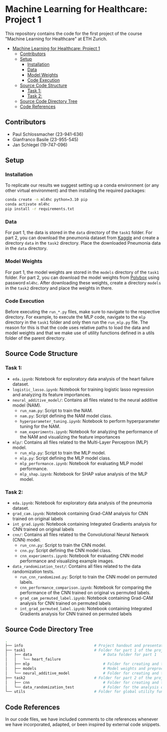 # Machine Learning for Healthcare: Project 1 

This repository contains the code for the first project of the course "Machine Learning for Healthcare" at ETH Zurich. 


- [Machine Learning for Healthcare: Project 1](#machine-learning-for-healthcare-project-1)
  - [Contributors](#contributors)
  - [Setup](#setup)
    - [Installation](#installation)
    - [Data](#data)
    - [Model Weights](#model-weights)
    - [Code Execution](#code-execution)
  - [Source Code Structure](#source-code-structure)
    - [Task 1:](#task-1)
    - [Task 2:](#task-2)
  - [Source Code Directory Tree](#source-code-directory-tree)
  - [Code References](#code-references)

## Contributors

- Paul Schlossmacher (23-941-636)
- Gianfranco Basile (23-955-545)
- Jan Schlegel (19-747-096)

## Setup
### Installation
To replicate our results we suggest setting up a conda environment (or any other virtual environment) and then installing the required packages:

```bash
conda create -n ml4hc python=3.10 pip
conda activate ml4hc
pip install -r requirements.txt
```

### Data
For part 1, the data is stored in the `data` directory of the `task1` folder. For part 2, you can download the pneumonia dataset from [Kaggle](https://www.kaggle.com/datasets/paultimothymooney/chest-xray-pneumonia) and create a directory `data` in the `task2` directory. Place the downloaded Pneumonia data in the `data` directory.

### Model Weights
For part 1, the model weights are stored in the `models` directory of the `task1` folder. For part 2, you can download the model weights from [Polybox](https://polybox.ethz.ch/index.php/s/HnIVNu2977hSQzV) using password `ml4hc`. After downloading these weights, create a directory `models` in the `task2` directory and place the weights in there.

### Code Execution
Before executing the `run_*.py` files, make sure to navigate to the respective directory. For example, to execute the MLP code, navigate to the `mlp` directory in the `task1` folder and only then run the `run_mlp.py` file. The reason for this is that the code uses relative paths to load the data and model weights and that we make use of utility functions defined in a utils folder of the parent directory.


## Source Code Structure
### Task 1:

- `eda.ipynb`: Notebook for exploratory data analysis of the heart failure dataset.
- `logistic_lasso.ipynb`: Notebook for training logistic lasso regression and analyzing its feature importances.
- `neural_additive_model/`: Contains all files related to the neural additive model (NAM).
  - `run_nam.py`: Script to train the NAM.
  - `nam.py`: Script defining the NAM model class.
  - `hyperparameter_tuning.ipynb`: Notebook to perform hyperparameter tuning for the NAM.
  - `nam_experiments.ipynb`: Notebook for analyzing the performance of the NAM and visualizing the feature importances
- `mlp/`: Contains all files related to the Multi-Layer Perceptron (MLP) model.
  - `run_mlp.py`: Script to train the MLP model.
  - `mlp.py`: Script defining the MLP model class.
  - `mlp_performance.ipynb`: Notebook for evaluating MLP model performance.
  - `mlp_shap.ipynb`: Notebook for SHAP value analysis of the MLP model.
  
### Task 2:

- `eda.ipynb`: Notebook for exploratory data analysis of the pneumonia dataset.
- `grad_cam.ipynb`: Notebook containing Grad-CAM analysis for CNN trained on original labels
- `int_grad.ipynb`: Notebook containing Integrated Gradients analysis for CNN trained on original labels
- `cnn/`: Contains all files related to the Convolutional Neural Network (CNN) model.
  - `run_cnn.py`: Script to train the CNN model.
  - `cnn.py`: Script defining the CNN model class.
  - `cnn_experiments.ipynb`: Notebook for evaluating CNN model performance and visualizing example images.
- `data_randomization_test/`: Contains all files related to the data randomization tests.
  - `run_cnn_randomized.py`: Script to train the CNN model on permuted labels.
  - `cnn_performance_comparison.ipynb`: Notebook for comparing the performance of the CNN trained on original vs permuted labels.
  - `grad_cam_permuted_label.ipynb`: Notebook containing Grad-CAM analysis for CNN trained on permuted labels
  - `int_grad_permuted_label.ipynb`: Notebook containing Integrated Gradients analysis for CNN trained on permuted labels

## Source Code Directory Tree
```bash
.
├── info                                # Project handout and presentation slides
├── task1                               # Folder for part 1 of the project
│   ├── data                                # Data folder for part 1
│   │   └── heart_failure
│   ├── mlp                                 # Folder for creating and training the MLP as well as analyzing the performance/ shap values
│   ├── models                              # Model weights and preprocessor
│   └── neural_additive_model               # Folder for creating and training the NAM as well as analyzing the performance/ shap values
├── task2                               # Folder for part 2 of the project
│   ├── cnn                                 # Folder for creating and training the CNN (on the original labels) as well as analyzing the performance
│   └── data_randomization_test             # Folder for the analysis of GradCAM and Integrated Gradients for a CNN trained on permuted labels. Moreover contains the code to train the CNN on permuted labels and to compare the performance of the CNN trained on the original vs permuted labels
└── utils                               # Folder for global utility functions that are used by part 1 and part 2
```
## Code References
In our code files, we have included comments to cite references whenever we have incorporated, adapted, or been inspired by external code snippets.

